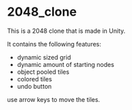 # 2048_clone

This is a 2048 clone that is made in Unity.

It contains the following features:
- dynamic sized grid
- dynamic amount of starting nodes
- object pooled tiles
- colored tiles
- undo button

use arrow keys to move the tiles.